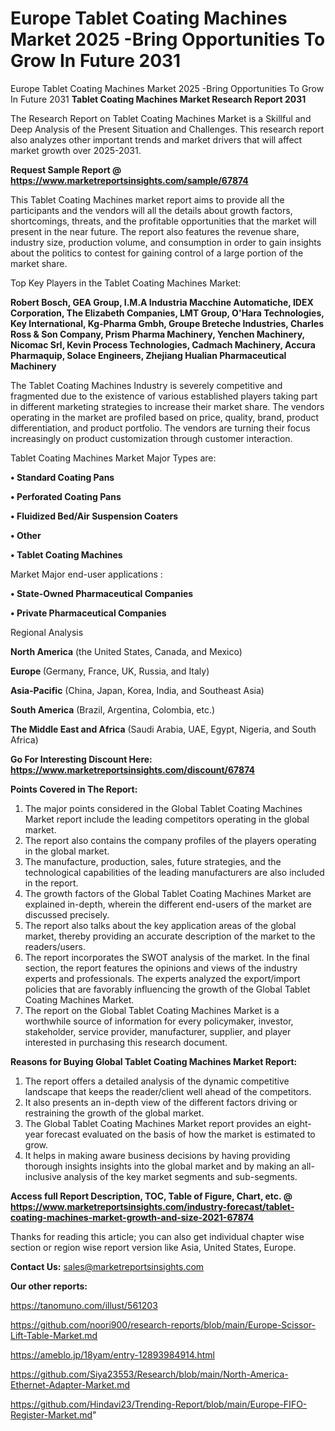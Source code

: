 # Europe Tablet Coating Machines Market 2025 -Bring Opportunities To Grow In Future 2031
Europe Tablet Coating Machines Market 2025 -Bring Opportunities To Grow In Future 2031
<strong>Tablet Coating Machines Market Research Report 2031</strong>

The Research Report on Tablet Coating Machines Market is a Skillful and Deep Analysis of the Present Situation and Challenges. This research report also analyzes other important trends and market drivers that will affect market growth over 2025-2031.

<strong>Request Sample Report @ <a href=https://www.marketreportsinsights.com/sample/67874>https://www.marketreportsinsights.com/sample/67874</a></strong>

This Tablet Coating Machines market report aims to provide all the participants and the vendors will all the details about growth factors, shortcomings, threats, and the profitable opportunities that the market will present in the near future. The report also features the revenue share, industry size, production volume, and consumption in order to gain insights about the politics to contest for gaining control of a large portion of the market share.

Top Key Players in the Tablet Coating Machines Market:

<strong>Robert Bosch, GEA Group, I.M.A Industria Macchine Automatiche, IDEX Corporation, The Elizabeth Companies, LMT Group, O&#39;Hara Technologies, Key International, Kg-Pharma Gmbh, Groupe Breteche Industries, Charles Ross & Son Company, Prism Pharma Machinery, Yenchen Machinery, Nicomac Srl, Kevin Process Technologies, Cadmach Machinery, Accura Pharmaquip, Solace Engineers, Zhejiang Hualian Pharmaceutical Machinery</strong>

The Tablet Coating Machines Industry is severely competitive and fragmented due to the existence of various established players taking part in different marketing strategies to increase their market share. The vendors operating in the market are profiled based on price, quality, brand, product differentiation, and product portfolio. The vendors are turning their focus increasingly on product customization through customer interaction.

Tablet Coating Machines Market Major Types are:

<strong>• Standard Coating Pans

• Perforated Coating Pans

• Fluidized Bed/Air Suspension Coaters

• Other

• Tablet Coating Machines</strong>

Market Major end-user applications :

<strong>• State-Owned Pharmaceutical Companies

• Private Pharmaceutical Companies</strong>

Regional Analysis

</u><strong><b>North America</b></strong> (the United States, Canada, and Mexico)

<strong><b>Europe </b></strong>(Germany, France, UK, Russia, and Italy)

<strong><b>Asia-Pacific</b></strong> (China, Japan, Korea, India, and Southeast Asia)

<strong><b>South America</b></strong> (Brazil, Argentina, Colombia, etc.)

<strong><b>The Middle East and Africa</b></strong> (Saudi Arabia, UAE, Egypt, Nigeria, and South Africa)

<strong>Go For Interesting Discount Here: <a href=https://www.marketreportsinsights.com/discount/67874>https://www.marketreportsinsights.com/discount/67874</a></strong>

<strong>Points Covered in The Report:</strong>
<ol>
  <li>The major points considered in the Global Tablet Coating Machines Market report include the leading competitors operating in the global market.</li>
  <li>The report also contains the company profiles of the players operating in the global market.</li>
  <li>The manufacture, production, sales, future strategies, and the technological capabilities of the leading manufacturers are also included in the report.</li>
  <li>The growth factors of the Global Tablet Coating Machines Market are explained in-depth, wherein the different end-users of the market are discussed precisely.</li>
  <li>The report also talks about the key application areas of the global market, thereby providing an accurate description of the market to the readers/users.</li>
  <li>The report incorporates the SWOT analysis of the market. In the final section, the report features the opinions and views of the industry experts and professionals. The experts analyzed the export/import policies that are favorably influencing the growth of the Global Tablet Coating Machines Market.</li>
  <li>The report on the Global Tablet Coating Machines Market is a worthwhile source of information for every policymaker, investor, stakeholder, service provider, manufacturer, supplier, and player interested in purchasing this research document.</li>
</ol>
<strong>Reasons for Buying Global Tablet Coating Machines Market Report:</strong>

<ol>
  <li>The report offers a detailed analysis of the dynamic competitive landscape that keeps the reader/client well ahead of the competitors.</li>
  <li>It also presents an in-depth view of the different factors driving or restraining the growth of the global market.</li>
  <li>The Global Tablet Coating Machines Market report provides an eight-year forecast evaluated on the basis of how the market is estimated to grow.</li>
  <li>It helps in making aware business decisions by having providing thorough insights insights into the global market and by making an all-inclusive analysis of the key market segments and sub-segments.</li>
</ol>
<strong>Access full Report Description, TOC, Table of Figure, Chart, etc. @ <a href=https://www.marketreportsinsights.com/industry-forecast/tablet-coating-machines-market-growth-and-size-2021-67874>https://www.marketreportsinsights.com/industry-forecast/tablet-coating-machines-market-growth-and-size-2021-67874</a></strong>


Thanks for reading this article; you can also get individual chapter wise section or region wise report version like Asia, United States, Europe.

<strong>Contact Us:</strong>
sales@marketreportsinsights.com

<strong>Our other reports:</strong>

<a href=https://tanomuno.com/illust/561203>https://tanomuno.com/illust/561203</a>

<a href=https://github.com/noori900/research-reports/blob/main/Europe-Scissor-Lift-Table-Market.md>https://github.com/noori900/research-reports/blob/main/Europe-Scissor-Lift-Table-Market.md</a>

<a href=https://ameblo.jp/18yam/entry-12893984914.html>https://ameblo.jp/18yam/entry-12893984914.html</a>

<a href=https://github.com/Siya23553/Research/blob/main/North-America-Ethernet-Adapter-Market.md>https://github.com/Siya23553/Research/blob/main/North-America-Ethernet-Adapter-Market.md</a>

<a href=https://github.com/Hindavi23/Trending-Report/blob/main/Europe-FIFO-Register-Market.md>https://github.com/Hindavi23/Trending-Report/blob/main/Europe-FIFO-Register-Market.md</a>"
